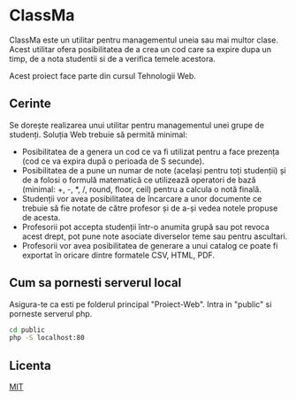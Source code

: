 # ClassMa

ClassMa este un utilitar pentru managementul uneia sau mai multor clase. Acest utilitar ofera posibilitatea de a crea un cod care sa expire dupa un timp, de a nota studentii si de a verifica temele acestora.

Acest proiect face parte din cursul Tehnologii Web.

## Cerinte

Se dorește realizarea unui utilitar pentru managementul unei grupe de studenți. Soluția Web trebuie să permită minimal:

- Posibilitatea de a genera un cod ce va fi utilizat pentru a face prezența (cod ce va expira după o perioada de S secunde).
- Posibilitatea de a pune un numar de note (același pentru toți studenții) și de a folosi o formulă matematică ce utilizează operatori de bază (minimal: +, -, \*, /, round, floor, ceil) pentru a calcula o notă finală.
- Studenții vor avea posibilitatea de încarcare a unor documente ce trebuie să fie notate de către profesor și de a-și vedea notele propuse de acesta.
- Profesorii pot accepta studenții într-o anumita grupă sau pot revoca acest drept, pot pune note asociate diverselor teme sau pentru ascultari.
- Profesorii vor avea posibilitatea de generare a unui catalog ce poate fi exportat în oricare dintre formatele CSV, HTML, PDF.

## Cum sa pornesti serverul local

Asigura-te ca esti pe folderul principal "Proiect-Web". Intra in "public" si porneste serverul php.

```bash
cd public
php -S localhost:80
```

## Licenta

[MIT](https://choosealicense.com/licenses/mit/)

